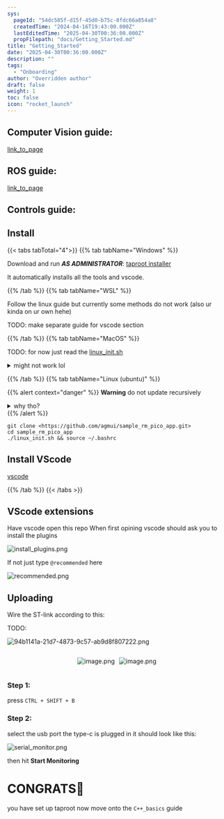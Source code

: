 ```yaml
---
sys:
  pageId: "54dc585f-d15f-45d0-b75c-8fdc66a854a8"
  createdTime: "2024-04-16T19:43:00.000Z"
  lastEditedTime: "2025-04-30T00:36:00.000Z"
  propFilepath: "docs/Getting_Started.md"
title: "Getting_Started"
date: "2025-04-30T00:36:00.000Z"
description: ""
tags:
  - "Onboarding"
author: "Overridden author"
draft: false
weight: 1
toc: false
icon: "rocket_launch"
---
```


## Computer Vision guide:

[link_to_page](86d45bc0-388b-4d26-8848-44f255f73d0e)

## ROS guide:

[link_to_page](3c76c1de-ec8f-46d6-8b0a-294005edc2d5)

## Controls guide:

## Install

{{< tabs tabTotal="4">}}
{{% tab tabName="Windows" %}}

Download and run _**AS ADMINISTRATOR**_: [taproot installer](https://github.com/Thornbots/TeachingFreshies/releases/tag/1.0)

It automatically installs all the tools and vscode.

{{% /tab %}}
{{% tab tabName="WSL" %}}

Follow the linux guide but currently some methods do not work (also ur kinda on ur own hehe)

TODO: make separate guide for vscode section

{{% /tab %}}
{{% tab tabName="MacOS" %}}

TODO: for now just read the [linux_init.sh](https://github.com/agmui/sample_rm_pico_app/blob/main/linux_init.sh)

<details>
<summary>might not work lol</summary>

`brew install libusb pkg-config`

Next install: [vscode](https://code.visualstudio.com/Download)

</details>

{{% /tab %}}
{{% tab tabName="Linux (ubuntu)" %}}

{{% alert context="danger" %}}
**Warning** do not update recursively
<details>
<summary>why tho?</summary>
There are some submodules that may go on for a while (like tinyusb) and I highly
recommend you don't need to get them.
If you want to see what submodules I update just look in `linux_init.sh`
</details>
{{% /alert %}}

```shell
git clone <https://github.com/agmui/sample_rm_pico_app.git>
cd sample_rm_pico_app
./linux_init.sh && source ~/.bashrc
```

## Install VScode

[vscode](https://code.visualstudio.com/Download)

{{% /tab %}}
{{< /tabs >}}

## VScode extensions

Have vscode open this repo
When first opining vscode should ask you to install the plugins

![install_plugins.png](https://prod-files-secure.s3.us-west-2.amazonaws.com/d518164a-d88e-44d1-a4ee-3adb3bd8bce0/89bd30f0-1825-4e77-867b-0a41ce370880/install_plugins.png?X-Amz-Algorithm=AWS4-HMAC-SHA256&X-Amz-Content-Sha256=UNSIGNED-PAYLOAD&X-Amz-Credential=ASIAZI2LB46675OSB64B%2F20250716%2Fus-west-2%2Fs3%2Faws4_request&X-Amz-Date=20250716T121737Z&X-Amz-Expires=3600&X-Amz-Security-Token=IQoJb3JpZ2luX2VjEEMaCXVzLXdlc3QtMiJHMEUCIQDQaRbSnZsDmqvoRo%2BgxHxVrAQBi4q9L9PyHPN6ujH%2FDgIgSRVmocn9cFKOMTJRyoP74cZLb5OWYjT49e7q2S888vEq%2FwMIXBAAGgw2Mzc0MjMxODM4MDUiDG7ZmbBwHj1ikl7VPircA3hitU%2BslNiiu3GYI6k5c69plc1HQkHE0kguQ3lZxW%2Fava0cFfuRZwIVi9VCMyfDjMNLNnX5CHJCMUGIkQkF2UTk3uoO5o%2FWtk%2Bc6RYTZ2vdwhyukZzGW1eZY%2Fu%2F%2BocWaWaYX%2Fgg9J2Z79gjRz31uc1Qv8YP5aYJcrm3BPIiOmQVwpP2aRrMQ4qycBKju7616uBer4nFqh7sy4KpJB5EzqN4Mlg%2FXE5zRNvpbTBjaC7FD8%2FKgHB%2B6f6FVhzOlzHT2EY5HrSFZrJo%2Fqd3qVBj1XRzIeKgocZP73RV4WwB80QGUea3b93%2FbbR8CMIFrnqxWYrBfijgnAvICkAgdYdSRy0lRrG1GhzQpzuiMuxp1a89GyYlypNbasznZWj%2BmfRmILumOy8%2BF1CqOLi0uXsGcRqLOxaho%2BzT1z5eOEJnXtxknL6NeD64dHGVXyO2kjC4QWddfy1TJuaL1CqozIupNw15jmRfaemqBaLzUMPK8%2F3HYT%2Fr4vmsSY9i%2F%2B0ZOdl9tZz5GjvPE%2B0aI0oa5ADBuj2DHuN8M%2F0BR1VcSVQTzBztF9K8mVTlfBOuZi60VBD%2BTeyzQUcgzNlJ9YRNLhYHwNmBxsJ1v9s9vc65Y35v4E%2BrG2vSEA4RQ80M94qqMP%2BS3sMGOqUBobpdd6vdNIsHyeq6ChqAZeiwwa%2FVanJPgrE7%2BnZS0MUeOfP8B1KuepZ5ZbF9xX22f2m8h6EhR2%2F6VXMdYLKWD%2BDhm4otNohhrHrvBDXqqiynwFOnMyL7lkZj6MOJIvMbQyCmVvC1c%2FeJWNJPDVbyCEUJxzZI1fqflLa88mlrhPs0ApL8typyyYQJr9RRltYj1VGw9BULtONi9EboFIx7oOAB5cLI&X-Amz-Signature=9bd475f04c89fadacb2581e1bea77c709e6fa8a1910d9fc0370dbee4e6005f07&X-Amz-SignedHeaders=host&x-amz-checksum-mode=ENABLED&x-id=GetObject)

If not just type `@recommended` here  

![recommended.png](https://prod-files-secure.s3.us-west-2.amazonaws.com/d518164a-d88e-44d1-a4ee-3adb3bd8bce0/61e661e9-5d85-4dfc-be0d-8d2097a5e793/recommended.png?X-Amz-Algorithm=AWS4-HMAC-SHA256&X-Amz-Content-Sha256=UNSIGNED-PAYLOAD&X-Amz-Credential=ASIAZI2LB46675OSB64B%2F20250716%2Fus-west-2%2Fs3%2Faws4_request&X-Amz-Date=20250716T121737Z&X-Amz-Expires=3600&X-Amz-Security-Token=IQoJb3JpZ2luX2VjEEMaCXVzLXdlc3QtMiJHMEUCIQDQaRbSnZsDmqvoRo%2BgxHxVrAQBi4q9L9PyHPN6ujH%2FDgIgSRVmocn9cFKOMTJRyoP74cZLb5OWYjT49e7q2S888vEq%2FwMIXBAAGgw2Mzc0MjMxODM4MDUiDG7ZmbBwHj1ikl7VPircA3hitU%2BslNiiu3GYI6k5c69plc1HQkHE0kguQ3lZxW%2Fava0cFfuRZwIVi9VCMyfDjMNLNnX5CHJCMUGIkQkF2UTk3uoO5o%2FWtk%2Bc6RYTZ2vdwhyukZzGW1eZY%2Fu%2F%2BocWaWaYX%2Fgg9J2Z79gjRz31uc1Qv8YP5aYJcrm3BPIiOmQVwpP2aRrMQ4qycBKju7616uBer4nFqh7sy4KpJB5EzqN4Mlg%2FXE5zRNvpbTBjaC7FD8%2FKgHB%2B6f6FVhzOlzHT2EY5HrSFZrJo%2Fqd3qVBj1XRzIeKgocZP73RV4WwB80QGUea3b93%2FbbR8CMIFrnqxWYrBfijgnAvICkAgdYdSRy0lRrG1GhzQpzuiMuxp1a89GyYlypNbasznZWj%2BmfRmILumOy8%2BF1CqOLi0uXsGcRqLOxaho%2BzT1z5eOEJnXtxknL6NeD64dHGVXyO2kjC4QWddfy1TJuaL1CqozIupNw15jmRfaemqBaLzUMPK8%2F3HYT%2Fr4vmsSY9i%2F%2B0ZOdl9tZz5GjvPE%2B0aI0oa5ADBuj2DHuN8M%2F0BR1VcSVQTzBztF9K8mVTlfBOuZi60VBD%2BTeyzQUcgzNlJ9YRNLhYHwNmBxsJ1v9s9vc65Y35v4E%2BrG2vSEA4RQ80M94qqMP%2BS3sMGOqUBobpdd6vdNIsHyeq6ChqAZeiwwa%2FVanJPgrE7%2BnZS0MUeOfP8B1KuepZ5ZbF9xX22f2m8h6EhR2%2F6VXMdYLKWD%2BDhm4otNohhrHrvBDXqqiynwFOnMyL7lkZj6MOJIvMbQyCmVvC1c%2FeJWNJPDVbyCEUJxzZI1fqflLa88mlrhPs0ApL8typyyYQJr9RRltYj1VGw9BULtONi9EboFIx7oOAB5cLI&X-Amz-Signature=ab96618bceb0194f4120c5f622232cb642a641302add5acd5b3ddb046e40105c&X-Amz-SignedHeaders=host&x-amz-checksum-mode=ENABLED&x-id=GetObject)

## Uploading

Wire the ST-link according to this:

TODO:

![94b1141a-21d7-4873-9c57-ab9d8f807222.png](https://prod-files-secure.s3.us-west-2.amazonaws.com/d518164a-d88e-44d1-a4ee-3adb3bd8bce0/e5fad17d-ab82-4300-9f4c-505ab4b1202c/94b1141a-21d7-4873-9c57-ab9d8f807222.png?X-Amz-Algorithm=AWS4-HMAC-SHA256&X-Amz-Content-Sha256=UNSIGNED-PAYLOAD&X-Amz-Credential=ASIAZI2LB46675OSB64B%2F20250716%2Fus-west-2%2Fs3%2Faws4_request&X-Amz-Date=20250716T121737Z&X-Amz-Expires=3600&X-Amz-Security-Token=IQoJb3JpZ2luX2VjEEMaCXVzLXdlc3QtMiJHMEUCIQDQaRbSnZsDmqvoRo%2BgxHxVrAQBi4q9L9PyHPN6ujH%2FDgIgSRVmocn9cFKOMTJRyoP74cZLb5OWYjT49e7q2S888vEq%2FwMIXBAAGgw2Mzc0MjMxODM4MDUiDG7ZmbBwHj1ikl7VPircA3hitU%2BslNiiu3GYI6k5c69plc1HQkHE0kguQ3lZxW%2Fava0cFfuRZwIVi9VCMyfDjMNLNnX5CHJCMUGIkQkF2UTk3uoO5o%2FWtk%2Bc6RYTZ2vdwhyukZzGW1eZY%2Fu%2F%2BocWaWaYX%2Fgg9J2Z79gjRz31uc1Qv8YP5aYJcrm3BPIiOmQVwpP2aRrMQ4qycBKju7616uBer4nFqh7sy4KpJB5EzqN4Mlg%2FXE5zRNvpbTBjaC7FD8%2FKgHB%2B6f6FVhzOlzHT2EY5HrSFZrJo%2Fqd3qVBj1XRzIeKgocZP73RV4WwB80QGUea3b93%2FbbR8CMIFrnqxWYrBfijgnAvICkAgdYdSRy0lRrG1GhzQpzuiMuxp1a89GyYlypNbasznZWj%2BmfRmILumOy8%2BF1CqOLi0uXsGcRqLOxaho%2BzT1z5eOEJnXtxknL6NeD64dHGVXyO2kjC4QWddfy1TJuaL1CqozIupNw15jmRfaemqBaLzUMPK8%2F3HYT%2Fr4vmsSY9i%2F%2B0ZOdl9tZz5GjvPE%2B0aI0oa5ADBuj2DHuN8M%2F0BR1VcSVQTzBztF9K8mVTlfBOuZi60VBD%2BTeyzQUcgzNlJ9YRNLhYHwNmBxsJ1v9s9vc65Y35v4E%2BrG2vSEA4RQ80M94qqMP%2BS3sMGOqUBobpdd6vdNIsHyeq6ChqAZeiwwa%2FVanJPgrE7%2BnZS0MUeOfP8B1KuepZ5ZbF9xX22f2m8h6EhR2%2F6VXMdYLKWD%2BDhm4otNohhrHrvBDXqqiynwFOnMyL7lkZj6MOJIvMbQyCmVvC1c%2FeJWNJPDVbyCEUJxzZI1fqflLa88mlrhPs0ApL8typyyYQJr9RRltYj1VGw9BULtONi9EboFIx7oOAB5cLI&X-Amz-Signature=1299da335b711dca43d02ba91a9eb455234f244a5deb7b3473c5e34b3aef1ee1&X-Amz-SignedHeaders=host&x-amz-checksum-mode=ENABLED&x-id=GetObject)

<div style="display: flex;flex-direction: row; column-gap:10px; max-width: 630px;justify-content: center;">
<div>

![image.png](https://prod-files-secure.s3.us-west-2.amazonaws.com/d518164a-d88e-44d1-a4ee-3adb3bd8bce0/210ecb78-1116-4d7b-b9b7-2292f66fa2c2/image.png?X-Amz-Algorithm=AWS4-HMAC-SHA256&X-Amz-Content-Sha256=UNSIGNED-PAYLOAD&X-Amz-Credential=ASIAZI2LB4663P6WZWLZ%2F20250716%2Fus-west-2%2Fs3%2Faws4_request&X-Amz-Date=20250716T121745Z&X-Amz-Expires=3600&X-Amz-Security-Token=IQoJb3JpZ2luX2VjEEMaCXVzLXdlc3QtMiJHMEUCIBNO7WEO121%2BjYEaK009BAWNHmFYMkRcEyf%2Fk77MlqVcAiEA3Da1Mom%2F7NA%2F0FLEkib%2BbDw4rVZKW3bu2Gnb8fa8S4sq%2FwMIXBAAGgw2Mzc0MjMxODM4MDUiDDk9TNBFMS%2FDrS%2BILCrcA1bIF0f8aMFWU%2FROXcEap%2Bq7ZLHAPtyVzUZT0tHAur%2FlGH7gJSeXbtn3UHthCCRWp760tD1rWtkM0%2BBnVvMbSSELxXVwtS0%2BMfkLBzMGbG6FFFWqo%2FHslXttGjMwALiV3A9U6tf8Dwyq2Gybuqy69xpS%2Fuv3hOcbZsfUTpZmnxjzP19m1halrRvyeaE3P0oWyIR56MYx5T7GF%2FN%2FO4INYcLJA6XC40h5sjsJK%2BvtYMljqkBYjK8OorT8xLPKlW03xrW5uZQ80otdBkEH%2FIKJja3%2BOHlxOKDPQ%2Fvpm7%2F7Wp1dAZ4D9ZoQMHVrPC31UmOSy6xXmtHL%2FHmsksFcgbwjIg24WXA9maZTOHTmyLRqEjlBp52s85NyJ4dChOJEef7w94Eme6loHnUblPJYlPEzsR6FkCC%2FN79DoDcN%2Ftp%2Bz83u6%2BsEDrGD5q1oRhRXjqoFStUKOb%2F1VSVevwIi0baLAJJqG8qhAgCldp3xrK28BgCF0OQ8w5BjDeXfR0J3P9RNlkd4XClHH%2FCYekRquJczinmNA%2F8NvVe8kj3PQzHJHDMrJIYhX3426uAZJONG6FhRAhg%2BSzEsMt7aNFyoAMr19E9FDnleuXU2KByjb29zNpCatvoOs5bc1gok%2B44mMNeT3sMGOqUBjJyzuBhDZTOG5tvw48rM7Qw4PM59cWUaFChwG05nVgBQ9zCTyqNLVFSwXFbtCkNuUnKuRjBVmz6ex55m%2B8lqyxeT4MP5r8u4CK4I4sWiaFQMg0R%2BFmZZkoY48q1Nl8mVAgxJMlbViUxqzkVE4qFWooCT3TgGdWSmdwqMgCkssZie2W%2FnNjWCbpDOX6EbOQz4ZA5TpvidCOb%2Buw08wdlKIxrVcWLE&X-Amz-Signature=8691846a347b5a07a080f1a2892115739265ab14ec6ac30709baceddadaad29c&X-Amz-SignedHeaders=host&x-amz-checksum-mode=ENABLED&x-id=GetObject)

</div>
<div>

![image.png](https://prod-files-secure.s3.us-west-2.amazonaws.com/d518164a-d88e-44d1-a4ee-3adb3bd8bce0/33a0fd0f-8ca6-4a86-8e09-26e95ded1fff/image.png?X-Amz-Algorithm=AWS4-HMAC-SHA256&X-Amz-Content-Sha256=UNSIGNED-PAYLOAD&X-Amz-Credential=ASIAZI2LB4662RDEF7RI%2F20250716%2Fus-west-2%2Fs3%2Faws4_request&X-Amz-Date=20250716T121745Z&X-Amz-Expires=3600&X-Amz-Security-Token=IQoJb3JpZ2luX2VjEEMaCXVzLXdlc3QtMiJGMEQCIBRCz7GoSAQgKKLqNJJpvl%2Bj0t68gH0OKMCazWcGQbg%2BAiBZe9g1qs7am0f9uiPcz9FjHALoZl2lr%2B%2FCf292JLtGiir%2FAwhcEAAaDDYzNzQyMzE4MzgwNSIMPtTUoFZCqBPsRcECKtwD3eHGMawtaLMaFKVZ6gL1qzrV7TwQ9ZvQMPYXjTlVEu9yqIPD4TmMRu9EKQLAOWQDviMyywXuDekXv1MdeJDf8ocZZpEkdFoY8wZCQ122IFn3%2FRp1Wxv6N7Wm5H3G%2B6P2Lo6Hp8lDOvmydTtEpjM3HcKB4auG9zJCQ%2Bcm7cOrikHunEonCOLPxkHDSw7ZZw5mwyOg4AIJ1xxz6MEdNUAt4eDG9BawjHX%2F1MXV%2FnfBMfgUyBMBx04XaRVJ6S17LiD1OhVP3o0%2Fs0Fc1BPYDzhMM%2F6Iqzsc3ZgsvBkFHkF1UNY3Rur8IQZTeusbJ0V7M9HhtpL19rTNIQUeQxJ9%2FCn8uPpTuUEzKg0PPw7n6H9VO8bLCPfytbG3%2F9NE1%2B0Rp5zm50r9DGjNh9s5terg%2BQfDLQlT79jE%2BDW6kw5Gm8ZULMonHrycPRwV4%2BVCFRuQcNy8jb1x16xegkR7ceIUCpMoClkSvkCaJ%2FtPdGeHj0acAUF3RVt2dNdmtpt6ZsgIB9tO9Zc55fnfvGXk4dC650mnAkaAYFcDuuyJEtwI1dLfG8%2FncdhyAxDUozRLLu9e0AxWkrZ3luAVcWpQ0%2FYpOCB91Ymcm%2BQiChGF3DqAJN78BmCgI6UNWewCXJ4CynEwvpPewwY6pgGFevD40h0Btf7L8KvNlZc6Y%2BJTIMEA%2Fbnjg1muJP7x5Z3Hzk5KL9hko%2ByX8uAdfrlbmeTs4wdTlopQ13FZdxJ8SzO5twSnep3rjrBmbRLEVnUsb4E4PE%2FvitI0Op7iks1J64UfdEhpNwKsRrr2vu9JzaCsX6cTHib9xDm5%2BCeuAQzYialmZaHFS8xuEs%2BwZD%2BlUsJTgHtPh%2BxhkSWYh3QiXlejQLM1&X-Amz-Signature=2995d7eb7ca0cd9e2f73b6df22acaa447fac579f3b15e75cf6f63ea1a8eb2497&X-Amz-SignedHeaders=host&x-amz-checksum-mode=ENABLED&x-id=GetObject)

</div>
</div>

### Step 1:

press `CTRL + SHIFT + B`

### Step 2:

select the usb port the type-c is plugged in it should look like this:

![serial_monitor.png](https://prod-files-secure.s3.us-west-2.amazonaws.com/d518164a-d88e-44d1-a4ee-3adb3bd8bce0/f03f4774-05d4-4393-b6a0-d5efb6d315ab/serial_monitor.png?X-Amz-Algorithm=AWS4-HMAC-SHA256&X-Amz-Content-Sha256=UNSIGNED-PAYLOAD&X-Amz-Credential=ASIAZI2LB46675OSB64B%2F20250716%2Fus-west-2%2Fs3%2Faws4_request&X-Amz-Date=20250716T121737Z&X-Amz-Expires=3600&X-Amz-Security-Token=IQoJb3JpZ2luX2VjEEMaCXVzLXdlc3QtMiJHMEUCIQDQaRbSnZsDmqvoRo%2BgxHxVrAQBi4q9L9PyHPN6ujH%2FDgIgSRVmocn9cFKOMTJRyoP74cZLb5OWYjT49e7q2S888vEq%2FwMIXBAAGgw2Mzc0MjMxODM4MDUiDG7ZmbBwHj1ikl7VPircA3hitU%2BslNiiu3GYI6k5c69plc1HQkHE0kguQ3lZxW%2Fava0cFfuRZwIVi9VCMyfDjMNLNnX5CHJCMUGIkQkF2UTk3uoO5o%2FWtk%2Bc6RYTZ2vdwhyukZzGW1eZY%2Fu%2F%2BocWaWaYX%2Fgg9J2Z79gjRz31uc1Qv8YP5aYJcrm3BPIiOmQVwpP2aRrMQ4qycBKju7616uBer4nFqh7sy4KpJB5EzqN4Mlg%2FXE5zRNvpbTBjaC7FD8%2FKgHB%2B6f6FVhzOlzHT2EY5HrSFZrJo%2Fqd3qVBj1XRzIeKgocZP73RV4WwB80QGUea3b93%2FbbR8CMIFrnqxWYrBfijgnAvICkAgdYdSRy0lRrG1GhzQpzuiMuxp1a89GyYlypNbasznZWj%2BmfRmILumOy8%2BF1CqOLi0uXsGcRqLOxaho%2BzT1z5eOEJnXtxknL6NeD64dHGVXyO2kjC4QWddfy1TJuaL1CqozIupNw15jmRfaemqBaLzUMPK8%2F3HYT%2Fr4vmsSY9i%2F%2B0ZOdl9tZz5GjvPE%2B0aI0oa5ADBuj2DHuN8M%2F0BR1VcSVQTzBztF9K8mVTlfBOuZi60VBD%2BTeyzQUcgzNlJ9YRNLhYHwNmBxsJ1v9s9vc65Y35v4E%2BrG2vSEA4RQ80M94qqMP%2BS3sMGOqUBobpdd6vdNIsHyeq6ChqAZeiwwa%2FVanJPgrE7%2BnZS0MUeOfP8B1KuepZ5ZbF9xX22f2m8h6EhR2%2F6VXMdYLKWD%2BDhm4otNohhrHrvBDXqqiynwFOnMyL7lkZj6MOJIvMbQyCmVvC1c%2FeJWNJPDVbyCEUJxzZI1fqflLa88mlrhPs0ApL8typyyYQJr9RRltYj1VGw9BULtONi9EboFIx7oOAB5cLI&X-Amz-Signature=e23d10e4fab80a1b497d368e2ce93487cd3c0cfca539d41cfc16e706eb2f01be&X-Amz-SignedHeaders=host&x-amz-checksum-mode=ENABLED&x-id=GetObject)

then hit **Start Monitoring**

# CONGRATS🎉

you have set up taproot now move onto the `C++_basics` guide
